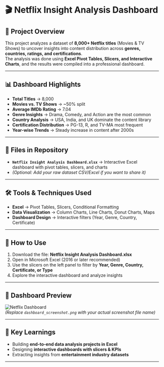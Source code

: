 # 🎬 Netflix Insight Analysis Dashboard

## 📌 Project Overview
This project analyzes a dataset of **8,000+ Netflix titles** (Movies & TV Shows) to uncover insights into content distribution across **genres, countries, ratings, and certifications**.  
The analysis was done using **Excel Pivot Tables, Slicers, and Interactive Charts**, and the results were compiled into a professional dashboard.

---

## 📊 Dashboard Highlights
- **Total Titles** → 8,000  
- **Movies vs. TV Shows** → ~50% split  
- **Average IMDb Rating** → 7.04  
- **Genre Insights** → Drama, Comedy, and Action are the most common  
- **Country Analysis** → USA, India, and UK dominate the content library  
- **Certification Distribution** → PG-13, R, and TV-MA most frequent  
- **Year-wise Trends** → Steady increase in content after 2000s  

---

## 📂 Files in Repository
- **`Netflix Insight Analysis Dashboard.xlsx`** → Interactive Excel dashboard with pivot tables, slicers, and charts  
- *(Optional: Add your raw dataset CSV/Excel if you want to share it)*  

---

## 🛠️ Tools & Techniques Used
- **Excel** → Pivot Tables, Slicers, Conditional Formatting  
- **Data Visualization** → Column Charts, Line Charts, Donut Charts, Maps  
- **Dashboard Design** → Interactive filters (Year, Genre, Country, Certificate)  

---

## 🚀 How to Use
1. Download the file: **Netflix Insight Analysis Dashboard.xlsx**  
2. Open in Microsoft Excel (2016 or later recommended)  
3. Use the slicers on the left panel to filter by **Year, Genre, Country, Certificate, or Type**  
4. Explore the interactive dashboard and analyze insights  

---

## 📸 Dashboard Preview
![Netflix Dashboard](<img width="1077" height="907" alt="dashboard_screenshot" src="https://github.com/user-attachments/assets/49ee817f-3029-4ecf-a506-8d20733ea74a" />
)  
*(Replace `dashboard_screenshot.png` with your actual screenshot file name)*  

---

## 🎯 Key Learnings
- Building **end-to-end data analysis projects in Excel**  
- Designing **interactive dashboards with slicers & KPIs**  
- Extracting insights from **entertainment industry datasets**  



---
